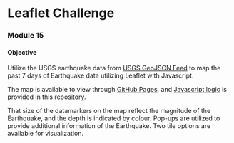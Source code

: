 # Leaflet Challenge 
### Module 15

#### Objective
Utilize the USGS earthquake data from [USGS GeoJSON Feed](https://earthquake.usgs.gov/earthquakes/feed/v1.0/geojson.php) to map the past 7 days of Earthquake data utilizing Leaflet with Javascript.  

The map is available to view through [GitHub Pages](), and [Javascript logic](Leaflet-Part-1/static/js/logic.js) is provided in this repository.

That size of the datamarkers on the map reflect the magnitude of the Earthquake, and the depth is indicated by colour.  Pop-ups are utilized to provide additional information of the Earthquake.  Two tile options are available for visualization.
